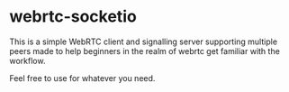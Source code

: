 # webrtc-socketio

This is a simple WebRTC client and signalling server supporting multiple peers made to help beginners in the realm of webrtc get familiar with the workflow.

Feel free to use for whatever you need.
